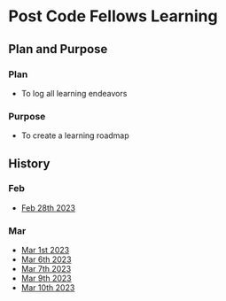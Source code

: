 # Post Code Fellows Learning

## Plan and Purpose
### Plan
- To log all learning endeavors
### Purpose
- To create a learning roadmap

## History
### Feb
- [Feb 28th 2023](/learning_log/feb_28_23.md)

### Mar
- [Mar 1st 2023](/learning_log/mar_01_23.md)
- [Mar 6th 2023](/learning_log/mar_06_23.md)
- [Mar 7th 2023](/learning_log/mar_07_23.md)
- [Mar 9th 2023](/learning_log/mar_09_23.md)
- [Mar 10th 2023](/learning_log/mar_10_23.md)
